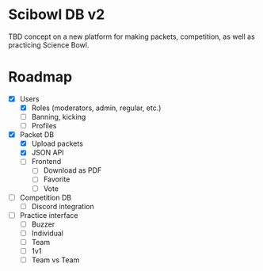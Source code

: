 # Scibowl DB v2
TBD concept on a new platform for making packets, competition, as well as practicing Science Bowl.

# Roadmap
- [x] Users
  - [x] Roles (moderators, admin, regular, etc.)
  - [ ] Banning, kicking
  - [ ] Profiles
- [x] Packet DB
  - [x] Upload packets
  - [x] JSON API
  - [ ] Frontend
    - [ ] Download as PDF
    - [ ] Favorite
    - [ ] Vote
- [ ] Competition DB
  - [ ] Discord integration
- [ ] Practice interface
  - [ ] Buzzer
  - [ ] Individual
  - [ ] Team
  - [ ] 1v1
  - [ ] Team vs Team
